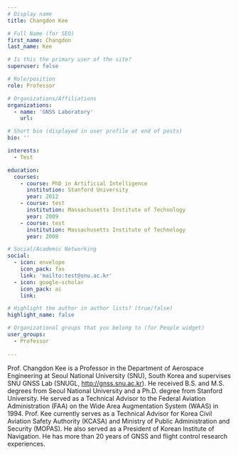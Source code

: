 ```yaml
---
# Display name
title: Changdon Kee

# Full Name (for SEO)
first_name: Changdon
last_name: Kee

# Is this the primary user of the site?
superuser: false

# Role/position
role: Professor

# Organizations/Affiliations
organizations:
  - name: 'GNSS Laboratory'
    url: 

# Short bio (displayed in user profile at end of posts)
bio: ''

interests:
  - Test

education:
  courses:
    - course: PhD in Artificial Intelligence
      institution: Stanford University
      year: 2012
    - course: test
      institution: Massachusetts Institute of Technology
      year: 2009
    - course: test
      institution: Massachusetts Institute of Technology
      year: 2008

# Social/Academic Networking
social:
  - icon: envelope
    icon_pack: fas
    link: 'mailto:test@snu.ac.kr'
  - icon: google-scholar
    icon_pack: ai
    link: 

# Highlight the author in author lists? (true/false)
highlight_name: false

# Organizational groups that you belong to (for People widget)
user_groups:
  - Professor
  
---
```


Prof. Changdon Kee is a Professor in the Department of Aerospace Engineering at Seoul National University (SNU), South Korea and supervises SNU GNSS Lab (SNUGL, http://gnss.snu.ac.kr). He received B.S. and M.S. degrees from Seoul National University and a Ph.D. degree from Stanford University. He served as a Technical Advisor to the Federal Aviation Administration (FAA) on the Wide Area Augmentation System (WAAS) in 1994. Prof. Kee currently serves as a Technical Advisor for Korea Civil Aviation Safety Authority (KCASA) and Ministry of Public Administration and Security (MOPAS). He also served as a President of Korean Institute of Navigation. He has more than 20 years of GNSS and flight control research experiences.